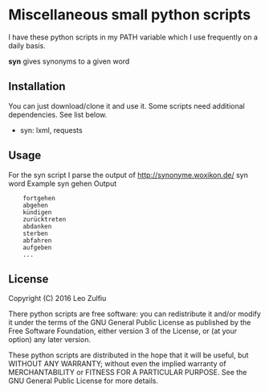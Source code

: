 # Miscellaneous small python scripts

I have these python scripts in my PATH variable which I use frequently on a daily basis.

**syn** gives synonyms to a given word

## Installation

You can just download/clone it and use it.
Some scripts need additional dependencies. See list below.

* syn: lxml, requests

## Usage

For the syn script I parse the output of http://synonyme.woxikon.de/
		syn word
Example
		syn gehen
Output
```
	fortgehen
	abgehen
	kündigen
	zurücktreten
	abdanken
	sterben
	abfahren
	aufgeben
	...
```
## License

Copyright (C) 2016 Leo Zulfiu

There python scripts are free software: you can redistribute it and/or modify it under the terms of the GNU General Public License as published by the Free Software Foundation, either version 3 of the License, or (at your option) any later version.

These python scripts are distributed in the hope that it will be useful, but WITHOUT ANY WARRANTY; without even the implied warranty of MERCHANTABILITY or FITNESS FOR A PARTICULAR PURPOSE. See the GNU General Public License for more details.

